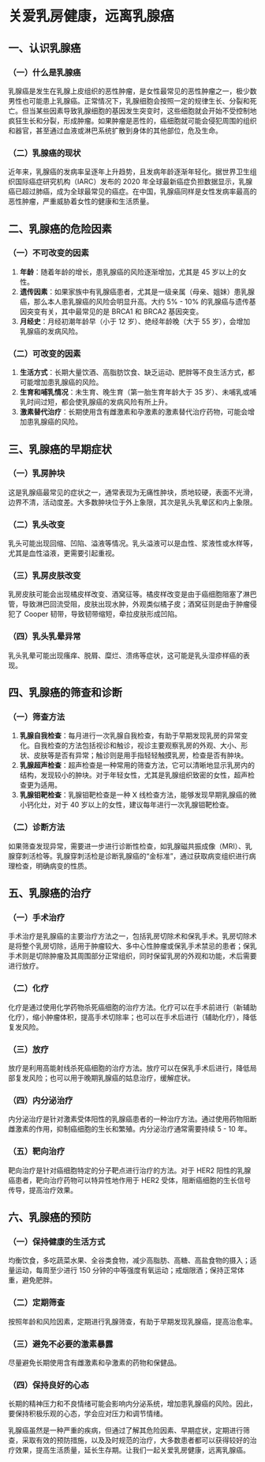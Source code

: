 # 关爱乳房健康，远离乳腺癌

## 一、认识乳腺癌
### （一）什么是乳腺癌
乳腺癌是发生在乳腺上皮组织的恶性肿瘤，是女性最常见的恶性肿瘤之一，极少数男性也可能患上乳腺癌。正常情况下，乳腺细胞会按照一定的规律生长、分裂和死亡。但当某些因素导致乳腺细胞的基因发生突变时，这些细胞就会开始不受控制地疯狂生长和分裂，形成肿瘤。如果肿瘤是恶性的，癌细胞就可能会侵犯周围的组织和器官，甚至通过血液或淋巴系统扩散到身体的其他部位，危及生命。

### （二）乳腺癌的现状
近年来，乳腺癌的发病率呈逐年上升趋势，且发病年龄逐渐年轻化。据世界卫生组织国际癌症研究机构（IARC）发布的 2020 年全球最新癌症负担数据显示，乳腺癌已超过肺癌，成为全球最常见的癌症。在中国，乳腺癌同样是女性发病率最高的恶性肿瘤，严重威胁着女性的健康和生活质量。

## 二、乳腺癌的危险因素
### （一）不可改变的因素
1. **年龄**：随着年龄的增长，患乳腺癌的风险逐渐增加，尤其是 45 岁以上的女性。
2. **遗传因素**：如果家族中有乳腺癌患者，尤其是一级亲属（母亲、姐妹）患乳腺癌，那么本人患乳腺癌的风险会明显升高。大约 5% - 10% 的乳腺癌与遗传基因突变有关，其中最常见的是 BRCA1 和 BRCA2 基因突变。
3. **月经史**：月经初潮年龄早（小于 12 岁）、绝经年龄晚（大于 55 岁），会增加乳腺癌的发病风险。

### （二）可改变的因素
1. **生活方式**：长期大量饮酒、高脂肪饮食、缺乏运动、肥胖等不良生活方式，都可能增加患乳腺癌的风险。
2. **生育和哺乳情况**：未生育、晚生育（第一胎生育年龄大于 35 岁）、未哺乳或哺乳时间过短，都会使乳腺癌的发病风险有所上升。
3. **激素替代治疗**：长期使用含有雌激素和孕激素的激素替代治疗药物，可能会增加患乳腺癌的风险。

## 三、乳腺癌的早期症状
### （一）乳房肿块
这是乳腺癌最常见的症状之一，通常表现为无痛性肿块，质地较硬，表面不光滑，边界不清，活动度差。大多数肿块位于外上象限，其次是乳头乳晕区和内上象限。

### （二）乳头改变
乳头可能出现回缩、凹陷、溢液等情况。乳头溢液可以是血性、浆液性或水样等，尤其是血性溢液，更需要引起重视。

### （三）乳房皮肤改变
乳房皮肤可能会出现橘皮样改变、酒窝征等。橘皮样改变是由于癌细胞阻塞了淋巴管，导致淋巴回流受阻，皮肤出现水肿，外观类似橘子皮；酒窝征则是由于肿瘤侵犯了 Cooper 韧带，导致韧带缩短，牵拉皮肤形成凹陷。

### （四）乳头乳晕异常
乳头乳晕可能出现瘙痒、脱屑、糜烂、溃疡等症状，这可能是乳头湿疹样癌的表现。

## 四、乳腺癌的筛查和诊断
### （一）筛查方法
1. **乳腺自我检查**：每月进行一次乳腺自我检查，有助于早期发现乳房的异常变化。自我检查的方法包括视诊和触诊，视诊主要观察乳房的外观、大小、形状、皮肤等是否有异常；触诊则是用手指轻轻触摸乳房，检查是否有肿块。
2. **乳腺超声检查**：超声检查是一种常用的筛查方法，它可以清晰地显示乳房内的结构，发现较小的肿块。对于年轻女性，尤其是乳腺组织致密的女性，超声检查更为适用。
3. **乳腺钼靶检查**：乳腺钼靶检查是一种 X 线检查方法，能够发现早期乳腺癌的微小钙化灶，对于 40 岁以上的女性，建议每年进行一次乳腺钼靶检查。

### （二）诊断方法
如果筛查发现异常，需要进一步进行诊断性检查，如乳腺磁共振成像（MRI）、乳腺穿刺活检等。乳腺穿刺活检是诊断乳腺癌的“金标准”，通过获取病变组织进行病理检查，明确病变的性质。

## 五、乳腺癌的治疗
### （一）手术治疗
手术治疗是乳腺癌的主要治疗方法之一，包括乳房切除术和保乳手术。乳房切除术是将整个乳房切除，适用于肿瘤较大、多中心性肿瘤或保乳手术禁忌的患者；保乳手术则是切除肿瘤及其周围部分正常组织，同时保留乳房的外观和功能，术后需要进行放疗。

### （二）化疗
化疗是通过使用化学药物杀死癌细胞的治疗方法。化疗可以在手术前进行（新辅助化疗），缩小肿瘤体积，提高手术切除率；也可以在手术后进行（辅助化疗），降低复发风险。

### （三）放疗
放疗是利用高能射线杀死癌细胞的治疗方法。放疗可以在保乳手术后进行，降低局部复发风险；也可以用于晚期乳腺癌的姑息治疗，缓解症状。

### （四）内分泌治疗
内分泌治疗是针对激素受体阳性的乳腺癌患者的一种治疗方法。通过使用药物阻断雌激素的作用，抑制癌细胞的生长和繁殖。内分泌治疗通常需要持续 5 - 10 年。

### （五）靶向治疗
靶向治疗是针对癌细胞特定的分子靶点进行治疗的方法。对于 HER2 阳性的乳腺癌患者，靶向治疗药物可以特异性地作用于 HER2 受体，阻断癌细胞的生长信号传导，提高治疗效果。

## 六、乳腺癌的预防
### （一）保持健康的生活方式
均衡饮食，多吃蔬菜水果、全谷类食物，减少高脂肪、高糖、高盐食物的摄入；适量运动，每周至少进行 150 分钟的中等强度有氧运动；戒烟限酒；保持正常体重，避免肥胖。

### （二）定期筛查
按照年龄和风险因素，定期进行乳腺筛查，有助于早期发现乳腺癌，提高治愈率。

### （三）避免不必要的激素暴露
尽量避免长期使用含有雌激素和孕激素的药物和保健品。

### （四）保持良好的心态
长期的精神压力和不良情绪可能会影响内分泌系统，增加患乳腺癌的风险。因此，要保持积极乐观的心态，学会应对压力和调节情绪。

乳腺癌虽然是一种严重的疾病，但通过了解其危险因素、早期症状，定期进行筛查，采取有效的预防措施，以及及时规范的治疗，大多数患者都可以获得较好的治疗效果，提高生活质量，延长生存期。让我们一起关爱乳房健康，远离乳腺癌。 